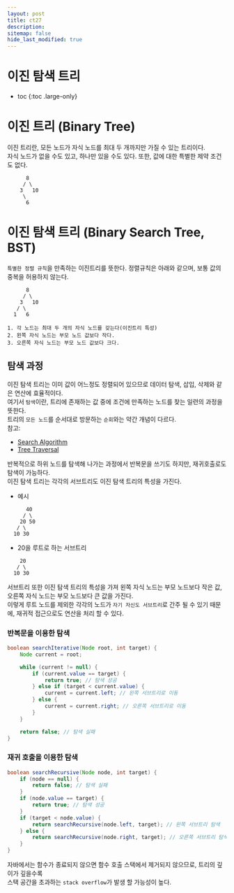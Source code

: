 ```yaml
---
layout: post
title: ct27
description:
sitemap: false
hide_last_modified: true
---
```

# 이진 탐색 트리

* toc
{:toc .large-only}

# 이진 트리 (Binary Tree)  
이진 트리란, 모든 노드가 자식 노드를 최대 두 개까지만 가질 수 있는 트리이다.  
자식 노드가 없을 수도 있고, 하나만 있을 수도 있다. 또한, 값에 대한 특별한 제약 조건도 없다.  

```
      8
     / \
    3   10
     \
      6

```

# 이진 탐색 트리 (Binary Search Tree, BST)
`특별한 정렬 규칙`을 만족하는 이진트리를 뜻한다. 정렬규칙은 아래와 같으며, 보통 값의 중복을 허용하지 않는다.  

```
      8
     / \
    3   10
   / \
  1   6
  
1. 각 노드는 최대 두 개의 자식 노드를 갖는다(이진트리 특성)
2. 왼쪽 자식 노드는 부모 노드 값보다 작다.
3. 오른쪽 자식 노드는 부모 노드 값보다 크다.
```

## 탐색 과정
이진 탐색 트리는 이미 값이 어느정도 정렬되어 있으므로 데이터 탐색, 삽입, 삭제와 같은 연산에 효율적이다.  
여기서 `탐색`이란, 트리에 존재하는 값 중에 조건에 만족하는 노드를 찾는 일련의 과정을 뜻한다.  
트리의 `모든 노드`를 순서대로 방문하는 `순회`와는 약간 개념이 다르다.  
참고:  
- [Search Algorithm](https://en.wikipedia.org/wiki/Search_algorithm)  
- [Tree Traversal](https://en.wikipedia.org/wiki/Tree_traversal)

반복적으로 하위 노드를 탐색해 나가는 과정에서 반복문을 쓰기도 하지만, 재귀호출로도 탐색이 가능하다.  
이진 탐색 트리는 각각의 서브트리도 이진 탐색 트리의 특성을 가진다.    

- 예시

```
      40
     / \
    20 50
   / \
  10 30
```

  - 20을 루트로 하는 서브트리

```
    20
   / \
  10 30
```

서브트리 또한 이진 탐색 트리의 특성을 가져 왼쪽 자식 노드는 부모 노드보다 작은 값, 오른쪽 자식 노드는 부모 노드보다 큰 값을 가진다.  
이렇게 루트 노드를 제외한 각각의 노드가 `자기 자신도 서브트리`로 간주 될 수 있기 때문에, 재귀적 접근으로도 연산을 처리 할 수 있다.

### 반복문을 이용한 탐색

```java
boolean searchIterative(Node root, int target) {
    Node current = root;

    while (current != null) {
        if (current.value == target) {
            return true; // 탐색 성공
        } else if (target < current.value) {
            current = current.left; // 왼쪽 서브트리로 이동
        } else {
            current = current.right; // 오른쪽 서브트리로 이동
        }
    }

    return false; // 탐색 실패
}
```

### 재귀 호출을 이용한 탐색

```java
boolean searchRecursive(Node node, int target) {
    if (node == null) {
        return false; // 탐색 실패
    }
    if (node.value == target) {
        return true; // 탐색 성공
    }
    if (target < node.value) {
        return searchRecursive(node.left, target); // 왼쪽 서브트리 탐색
    } else {
        return searchRecursive(node.right, target); // 오른쪽 서브트리 탐색
    }
}
```

자바에서는 함수가 종료되지 않으면 함수 호출 스택에서 제거되지 않으므로, 트리의 깊이가 깊을수록  
스택 공간을 초과하는 `stack overflow`가 발생 할 가능성이 높다.
